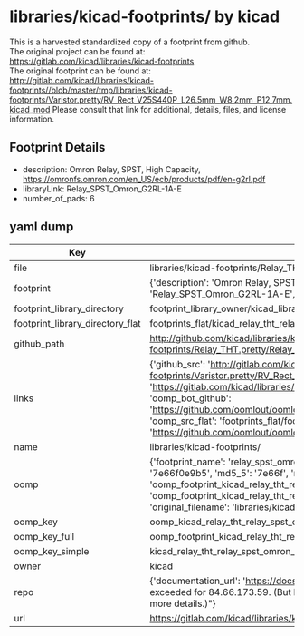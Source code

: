 # libraries/kicad-footprints/ by kicad  
This is a harvested standardized copy of a footprint from github.  
The original project can be found at:  
https://gitlab.com/kicad/libraries/kicad-footprints  
The original footprint can be found at:
http://gitlab.com/kicad/libraries/kicad-footprints//blob/master/tmp/libraries/kicad-footprints/Varistor.pretty/RV_Rect_V25S440P_L26.5mm_W8.2mm_P12.7mm.kicad_mod
Please consult that link for additional, details, files, and license information.  
## Footprint Details
* description: Omron Relay, SPST, High Capacity,  https://omronfs.omron.com/en_US/ecb/products/pdf/en-g2rl.pdf  
* libraryLink: Relay_SPST_Omron_G2RL-1A-E  
* number_of_pads: 6  
## yaml dump  
| Key | Value |  
| --- | --- |  
| file | libraries/kicad-footprints/Relay_THT.pretty/Relay_SPST_Omron_G2RL-1A-E.kicad_mod |  
| footprint | {'description': 'Omron Relay, SPST, High Capacity,  https://omronfs.omron.com/en_US/ecb/products/pdf/en-g2rl.pdf', 'libraryLink': 'Relay_SPST_Omron_G2RL-1A-E', 'number_of_pads': 6} |  
| footprint_library_directory | footprint_library_owner/kicad_libraries/kicad-footprints/ |  
| footprint_library_directory_flat | footprints_flat/kicad_relay_tht_relay_spst_omron_g2rl_1a_e/working |  
| github_path | http://github.com/kicad/libraries/kicad-footprints//blob/master/tmp/libraries/kicad-footprints/Relay_THT.pretty/Relay_SPST_Omron_G2RL-1A-E.kicad_mod |  
| links | {'github_src': 'http://gitlab.com/kicad/libraries/kicad-footprints//blob/master/tmp/libraries/kicad-footprints/Varistor.pretty/RV_Rect_V25S440P_L26.5mm_W8.2mm_P12.7mm.kicad_mod', 'github_src_repo': 'https://gitlab.com/kicad/libraries/kicad-footprints', 'oomp_bot': 'footprints/kicad_relay_tht_relay_spst_omron_g2rl_1a_e/working', 'oomp_bot_github': 'https://github.com/oomlout/oomlout_oomp_footprint_bot/tree/main/footprints/kicad_relay_tht_relay_spst_omron_g2rl_1a_e/working', 'oomp_src_flat': 'footprints_flat/footprints_flat/kicad_relay_tht_relay_spst_omron_g2rl_1a_e/working', 'oomp_src_flat_github': 'https://github.com/oomlout/oomlout_oomp_footprint_src/tree/main/footprints_flat/kicad_relay_tht_relay_spst_omron_g2rl_1a_e/working'} |  
| name | libraries/kicad-footprints/ |  
| oomp | {'footprint_name': 'relay_spst_omron_g2rl_1a_e', 'library_name': 'relay_tht', 'md5': '7e66f0e9b50408557cae0eaaf366f0bd', 'md5_10': '7e66f0e9b5', 'md5_5': '7e66f', 'md5_6': '7e66f0', 'oomp_key': 'oomp_kicad_relay_tht_relay_spst_omron_g2rl_1a_e', 'oomp_key_extra': 'oomp_footprint_kicad_relay_tht_relay_spst_omron_g2rl_1a_e', 'oomp_key_full': 'oomp_footprint_kicad_relay_tht_relay_spst_omron_g2rl_1a_e_7e66f0', 'oomp_key_simple': 'kicad_relay_tht_relay_spst_omron_g2rl_1a_e', 'original_filename': 'libraries/kicad-footprints/Relay_THT.pretty/Relay_SPST_Omron_G2RL-1A-E.kicad_mod', 'owner_name': 'kicad'} |  
| oomp_key | oomp_kicad_relay_tht_relay_spst_omron_g2rl_1a_e |  
| oomp_key_full | oomp_footprint_kicad_relay_tht_relay_spst_omron_g2rl_1a_e |  
| oomp_key_simple | kicad_relay_tht_relay_spst_omron_g2rl_1a_e |  
| owner | kicad |  
| repo | {'documentation_url': 'https://docs.github.com/rest/overview/resources-in-the-rest-api#rate-limiting', 'message': "API rate limit exceeded for 84.66.173.59. (But here's the good news: Authenticated requests get a higher rate limit. Check out the documentation for more details.)"} |  
| url | https://gitlab.com/kicad/libraries/kicad-footprints |  

